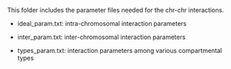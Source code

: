 This folder includes the parameter files needed for the chr-chr interactions.

- ideal_param.txt: intra-chromosomal interaction parameters

- inter_param.txt: inter-chromosomal interaction parameters

- types_param.txt: interaction parameters among various compartmental types

